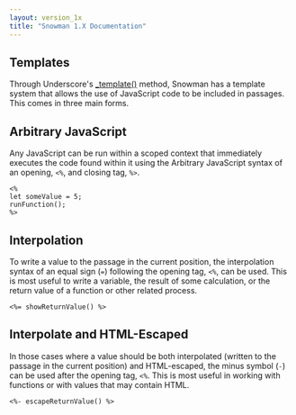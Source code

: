 ```yaml
---
layout: version_1x
title: "Snowman 1.X Documentation"
---
```


## Templates

Through Underscore's [_template()](https://underscorejs.org/#template) method, Snowman has a template system that allows the use of JavaScript code to be included in passages. This comes in three main forms.

## Arbitrary JavaScript

Any JavaScript can be run within a scoped context that immediately executes the code found within it using the Arbitrary JavaScript syntax of an opening, `<%`, and closing tag, `%>`.

```twee
<%
let someValue = 5;
runFunction();
%>
```

## Interpolation

To write a value to the passage in the current position, the interpolation syntax of an equal sign (`=`) following the opening tag, `<%`, can be used. This is most useful to write a variable, the result of some calculation, or the return value of a function or other related process.

`<%= showReturnValue() %>`

## Interpolate and HTML-Escaped

In those cases where a value should be both interpolated (written to the passage in the current position) and HTML-escaped, the minus symbol (`-`) can be used after the opening tag, `<%`. This is most useful in working with functions or with values that may contain HTML.

`<%- escapeReturnValue() %>`
